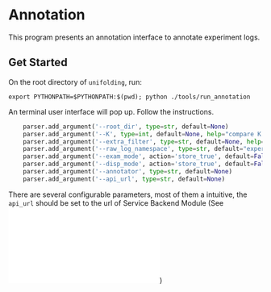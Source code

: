 # Annotation

This program presents an annotation interface to annotate experiment logs.

## Get Started

On the root directory of `unifolding`, run:

```shell
export PYTHONPATH=$PYTHONPATH:$(pwd); python ./tools/run_annotation
```

An terminal user interface will pop up. Follow the instructions.

```python
    parser.add_argument('--root_dir', type=str, default=None)
    parser.add_argument('--K', type=int, default=None, help="compare K grasp point_indices")
    parser.add_argument('--extra_filter', type=str, default=None, help="extra filter of log entries to annotate")
    parser.add_argument('--raw_log_namespace', type=str, default="experiment_real", help="namespace of original log")
    parser.add_argument('--exam_mode', action='store_true', default=False, help='launch exam mode')
    parser.add_argument('--disp_mode', action='store_true', default=False, help='launch display mode')
    parser.add_argument('--annotator', type=str, default=None)
    parser.add_argument('--api_url', type=str, default=None)
```

There are several configurable parameters, most of them a intuitive, the `api_url` should be set to the url of Service Backend Module (See ![../data_management/README.md](../data_management/README.md))
